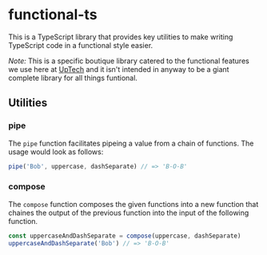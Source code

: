 # functional-ts

This is a TypeScript library that provides key utilities to make writing TypeScript code in a functional style easier.

*Note:* This is a specific boutique library catered to the functional features we use here at [UpTech][] and it isn't intended in anyway to be a giant complete library for all things funtional.

## Utilities

### pipe

The `pipe` function facilitates pipeing a value from a chain of functions. The usage would look as follows:

```TypeScript
pipe('Bob', uppercase, dashSeparate) // => 'B-O-B'
```

### compose

The `compose` function composes the given functions into a new function that chaines the output of the previous function into the input of the following function.

```TypeScript
const uppercaseAndDashSeparate = compose(uppercase, dashSeparate)
uppercaseAndDashSeparate('Bob') // => 'B-O-B'
```

[UpTech]: https://upte.ch

